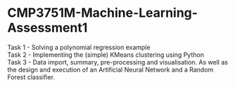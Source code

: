 # CMP3751M-Machine-Learning-Assessment1
Task 1 - Solving a polynomial regression example<br>
Task 2 - Implementing the (simple) KMeans clustering using Python<br>
Task 3 - Data import, summary, pre-processing and visualisation. As well as the design and execution of an Artificial Neural Network and a Random Forest classifier.<br>
